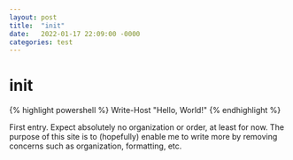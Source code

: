 ```yaml
---
layout: post
title:  "init"
date:   2022-01-17 22:09:00 -0000
categories: test
---
```

# init

{% highlight powershell %}
Write-Host "Hello, World!"
{% endhighlight %}

First entry.  Expect absolutely no organization or order, at least for now.  The purpose of this site is to (hopefully) enable me to write more by removing concerns such as organization, formatting, etc.
